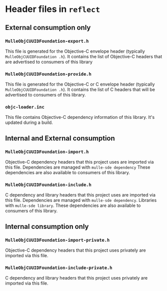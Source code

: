 # Header files in `reflect`

## External consumption only

### `MulleObjCUUIDFoundation-export.h`

This file is generated for the Objective-C envelope header (typically
`MulleObjCUUIDFoundation
.h`). It contains the list of Objective-C headers that
are advertised to consumers of this library


### `MulleObjCUUIDFoundation-provide.h`

This file is generated for the Objective-C or C envelope header (typically
`MulleObjCUUIDFoundation
.h`). It contains the list of C headers that will be
advertised to consumers of this library.


### `objc-loader.inc`

This file contains Objective-C dependency information of this library.
It's updated during a build.


## Internal and External consumption


### `MulleObjCUUIDFoundation-import.h`

Objective-C dependency headers that this project uses are imported via
this file. Dependencies are managed with `mulle-sde dependency`
These dependencies are also available to consumers of this library.


### `MulleObjCUUIDFoundation-include.h`

C dependency and library headers that this project uses are imported via
this file. Dependencies are managed with `mulle-sde dependency`.
Libraries with `mulle-sde library`.
These dependencies are also available to consumers of this library.


## Internal consumption only


### `MulleObjCUUIDFoundation-import-private.h`

Objective-C dependency headers that this project uses privately are imported
via this file.


### `MulleObjCUUIDFoundation-include-private.h`

C dependency and library headers that this project uses privately are imported
via this file.


<!--
extension : mulle-objc/objc
directory : project-oneshot/library
template  : .../README.md
Suppress this comment with `export MULLE_SDE_GENERATE_FILE_COMMENTS=NO`
-->
